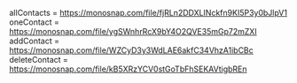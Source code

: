 allContacts = https://monosnap.com/file/fjRLn2DDXLINckfn9KI5P3y0bJlpV1
oneContact = https://monosnap.com/file/ygSWnhrRcX9bY4O2QVE35mGp72mZXI
addContact = https://monosnap.com/file/WZCyD3y3WdLAE6akfC34VhzA1ibCBc
deleteContact = https://monosnap.com/file/kB5XRzYCV0stGoTbFhSEKAVtigbREn
